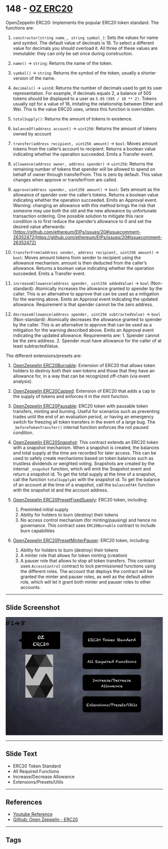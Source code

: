 # 148 - [OZ ERC20](OZ%20ERC20.md)
OpenZeppelin ERC20: Implements the popular ERC20 token standard. The functions are:

1.  `constructor(string name_, string symbol_)`: Sets the values for name and symbol. The default value of decimals is 18. To select a different value for decimals you should overload it. All three of these values are immutable: they can only be set once during construction.
    
2.  `name()` → `string`: Returns the name of the token.
    
3.  `symbol()` → `string`: Returns the symbol of the token, usually a shorter version of the name.
    
4.  `decimals()` → `uint8`: Returns the number of decimals used to get its user representation. For example, if decimals equals 2, a balance of 505 tokens should be displayed to a user as `5.05` `(505 / 10 ** 2)`. Tokens usually opt for a value of 18, imitating the relationship between Ether and Wei. This is the value ERC20 uses, unless this function is overridden.
    
5.  `totalSupply()`: Returns the amount of tokens in existence.
    
6.  `balanceOf(address account)` → `uint256`: Returns the amount of tokens owned by account
    
7.  `transfer(address recipient, uint256 amount)` → `bool`: Moves amount tokens from the caller’s account to recipient. Returns a boolean value indicating whether the operation succeeded. Emits a Transfer event.
    
8.  `allowance(address owner, address spender)` → `uint256`: Returns the remaining number of tokens that spender will be allowed to spend on behalf of owner through transferFrom. This is zero by default. This value changes when approve or transferFrom are called.
    
9.  `approve(address spender, uint256 amount)` → `bool`: Sets amount as the allowance of spender over the caller’s tokens. Returns a boolean value indicating whether the operation succeeded. Emits an Approval event. Warning: changing an allowance with this method brings the risk that someone may use both the old and the new allowance by unfortunate transaction ordering. One possible solution to mitigate this race condition is to first reduce the spender’s allowance to 0 and set the desired value afterwards: [https://github.com/ethereum/EIPs/issues/20#issuecomment-26352472(https://github.com/ethereum/EIPs/issues/20#issuecomment-26352472]
    
10.  `transferFrom(address sender, address recipient, uint256 amount)` → `bool`: Moves amount tokens from sender to recipient using the allowance mechanism. amount is then deducted from the caller’s allowance. Returns a boolean value indicating whether the operation succeeded. Emits a Transfer event.
    
11.  `increaseAllowance(address spender, uint256 addedValue)` → `bool` (Non-standard): Atomically increases the allowance granted to spender by the caller. This is an alternative to approve that can be used as a mitigation for the warning above. Emits an Approval event indicating the updated allowance. Requirement is that spender cannot be the zero address.
    
12.  `decreaseAllowance(address spender, uint256 subtractedValue)` → `bool` (Non-standard): Atomically decreases the allowance granted to spender by the caller. This is an alternative to approve that can be used as a mitigation for the warning described above. Emits an Approval event indicating the updated allowance. Requirements are: 
	1.  Spender cannot be the zero address. 
	2.  Spender must have allowance for the caller of at least subtractedValue.

The different extensions/presets are:

1.  [OpenZeppelin ERC20Burnable](https://github.com/OpenZeppelin/openzeppelin-contracts/blob/master/contracts/token/ERC20/extensions/ERC20Burnable.sol): Extension of ERC20 that allows token holders to destroy both their own tokens and those that they have an allowance for, in a way that can be recognized off-chain (via event analysis).
    
2.  [OpenZeppelin ERC20Capped](https://github.com/OpenZeppelin/openzeppelin-contracts/blob/master/contracts/token/ERC20/extensions/ERC20Capped.sol): Extension of ERC20 that adds a cap to the supply of tokens and enforces it in the mint function.
    
3.  [OpenZeppelin ERC20Pausable](https://github.com/OpenZeppelin/openzeppelin-contracts/blob/master/contracts/token/ERC20/extensions/ERC20Pausable.sol): ERC20 token with pausable token transfers, minting and burning. Useful for scenarios such as preventing trades until the end of an evaluation period, or having an emergency switch for freezing all token transfers in the event of a large bug. The `_beforeTokenTransfer()` internal function enforces the not paused condition. 
    
4.  [OpenZeppelin ERC20Snapshot](https://github.com/OpenZeppelin/openzeppelin-contracts/blob/master/contracts/token/ERC20/extensions/ERC20Snapshot.sol): This contract extends an ERC20 token with a snapshot mechanism. When a snapshot is created, the balances and total supply at the time are recorded for later access. This can be used to safely create mechanisms based on token balances such as trustless dividends or weighted voting. Snapshots are created by the internal `_snapshot` function, which will emit the Snapshot event and return a snapshot id. To get the total supply at the time of a snapshot, call the function `totalSupplyAt` with the snapshot id. To get the balance of an account at the time of a snapshot, call the `balanceOfAt` function with the snapshot id and the account address.
    
5.  [OpenZeppelin ERC20PresetFixedSupply](https://github.com/OpenZeppelin/openzeppelin-contracts/blob/master/contracts/token/ERC20/presets/ERC20PresetFixedSupply.sol): ERC20 token, including: 
	1.  Preminted initial supply 
	2.  Ability for holders to burn (destroy) their tokens 
	3.  No access control mechanism (for minting/pausing) and hence no governance. This contract uses `ERC20Burnable` contract to include burn capabilities
    
6.  [OpenZeppelin ERC20PresetMinterPauser](https://github.com/OpenZeppelin/openzeppelin-contracts/blob/master/contracts/token/ERC20/presets/ERC20PresetMinterPauser.sol): ERC20 token, including: 
	1. Ability for holders to burn (destroy) their tokens 
	2. A minter role that allows for token minting (creation)
	3. A pauser role that allows to stop all token transfers. This contract uses `AccessControl` contract to lock permissioned functions using the different roles. The account that deploys the contract will be granted the minter and pauser roles, as well as the default admin role, which will let it grant both minter and pauser roles to other accounts.
___
## Slide Screenshot
![148.png](../../images/solidity201/148.png)
___
## Slide Text
- ERC20 Token Standard
- All Required Functions
- Increase/Decrease Allowance
- Extensions/Presets/Utils
___
## References
- [Youtube Reference](https://youtu.be/C0zBhTgppLQ?t=1024)
- [Github: Open Zeppelin - ERC20](https://github.com/OpenZeppelin/openzeppelin-contracts/blob/master/contracts/token/ERC20/ERC20.sol)
___
## Tags